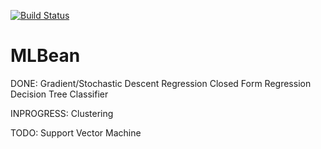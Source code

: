 [![Build Status](https://travis-ci.org/jt1796/MLBean.svg?branch=master)](https://travis-ci.org/jt1796/MLBean)

# MLBean

DONE:
Gradient/Stochastic Descent Regression
Closed Form Regression
Decision Tree Classifier

INPROGRESS:
Clustering

TODO:
Support Vector Machine
